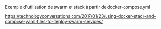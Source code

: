 Exemple d'utilisation de swarm et stack à partir de docker-compose.yml

  https://technologyconversations.com/2017/01/23/using-docker-stack-and-compose-yaml-files-to-deploy-swarm-services/
